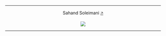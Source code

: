 <div align="center">
    <hr>
    <p align="center">Sahand Soleimani <a href="https://sahand.soleimani.dev">🡥</a></p>
    <p href="https://discord.com/users/823114734425079809" title="Discord"><img src="https://lanyard.cnrad.dev/api/823114734425079809?showDisplayName=true&theme=dark&bg=000000"><!-- 1A1C1F --></p>
    <hr>
</div>
